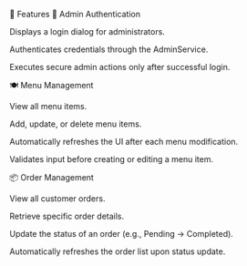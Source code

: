 🚀 Features
🔐 Admin Authentication

Displays a login dialog for administrators.

Authenticates credentials through the AdminService.

Executes secure admin actions only after successful login.

🍽 Menu Management

View all menu items.

Add, update, or delete menu items.

Automatically refreshes the UI after each menu modification.

Validates input before creating or editing a menu item.

📦 Order Management

View all customer orders.

Retrieve specific order details.

Update the status of an order (e.g., Pending → Completed).

Automatically refreshes the order list upon status update.
